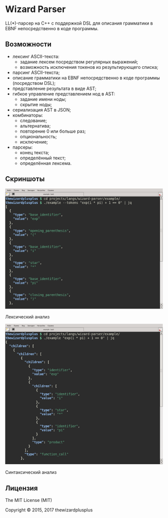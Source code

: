 # Wizard Parser

LL(\*)-парсер на C++ с поддержкой DSL для описания грамматики в EBNF непосредственно в коде программы.

## Возможности

* лексинг ASCII-текста:
	* задание лексем посредством регулярных выражений;
	* возможность исключения токенов из результирующего списка;
* парсинг ASCII-текста;
* описание грамматики на EBNF непосредственно в коде программы (посредством DSL);
* представление результата в виде AST;
* гибкое управление представлением нод в AST:
	* задание имени ноды;
	* скрытие ноды;
* сериализация AST в JSON;
* комбинаторы:
	* следование;
	* альтернатива;
	* повторение 0 или больше раз;
	* опциональность;
	* исключение;
* парсеры:
	* конец текста;
	* определённый текст;
	* определённая лексема.

## Скриншоты

![Лексический анализ](screenshots/screenshot_00.png)

Лексический анализ

![Синтаксический анализ](screenshots/screenshot_01.png)

Синтаксический анализ

## Лицензия

The MIT License (MIT)

Copyright &copy; 2015, 2017 thewizardplusplus
